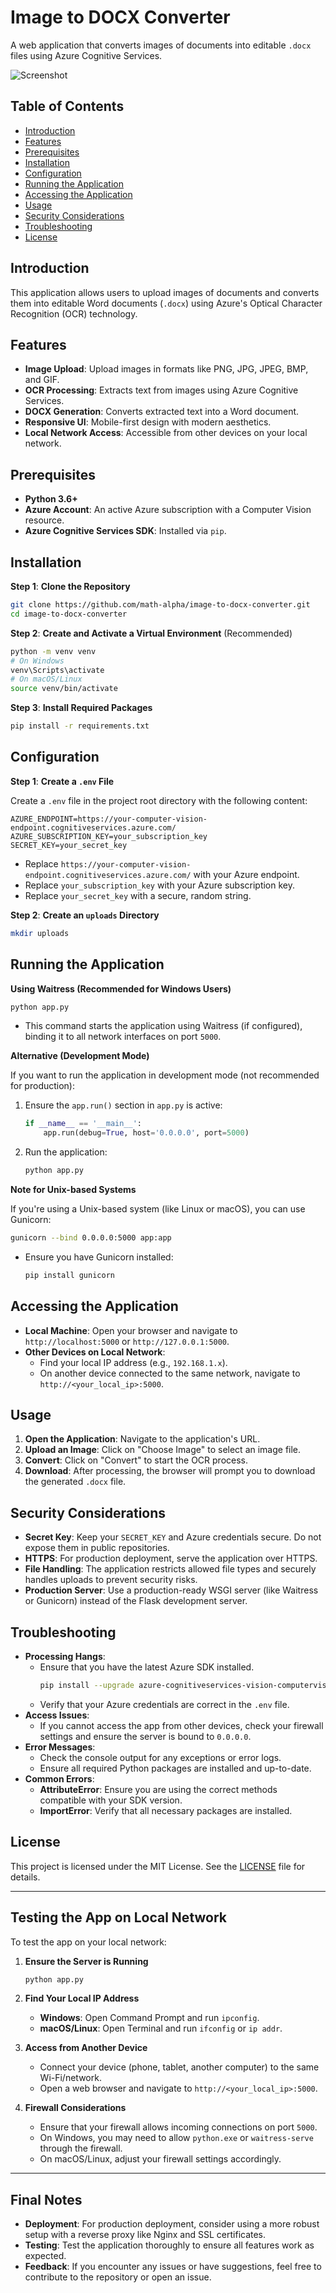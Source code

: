 # Image to DOCX Converter

A web application that converts images of documents into editable `.docx` files using Azure Cognitive Services.

![Screenshot](static/img/screenshot.PNG)

## Table of Contents

- [Introduction](#introduction)
- [Features](#features)
- [Prerequisites](#prerequisites)
- [Installation](#installation)
- [Configuration](#configuration)
- [Running the Application](#running-the-application)
- [Accessing the Application](#accessing-the-application)
- [Usage](#usage)
- [Security Considerations](#security-considerations)
- [Troubleshooting](#troubleshooting)
- [License](#license)

## Introduction

This application allows users to upload images of documents and converts them into editable Word documents (`.docx`) using Azure's Optical Character Recognition (OCR) technology.

## Features

- **Image Upload**: Upload images in formats like PNG, JPG, JPEG, BMP, and GIF.
- **OCR Processing**: Extracts text from images using Azure Cognitive Services.
- **DOCX Generation**: Converts extracted text into a Word document.
- **Responsive UI**: Mobile-first design with modern aesthetics.
- **Local Network Access**: Accessible from other devices on your local network.

## Prerequisites

- **Python 3.6+**
- **Azure Account**: An active Azure subscription with a Computer Vision resource.
- **Azure Cognitive Services SDK**: Installed via `pip`.

## Installation

**Step 1**: **Clone the Repository**

```bash
git clone https://github.com/math-alpha/image-to-docx-converter.git
cd image-to-docx-converter
```

**Step 2**: **Create and Activate a Virtual Environment** (Recommended)

```bash
python -m venv venv
# On Windows
venv\Scripts\activate
# On macOS/Linux
source venv/bin/activate
```

**Step 3**: **Install Required Packages**

```bash
pip install -r requirements.txt
```

## Configuration

**Step 1**: **Create a `.env` File**

Create a `.env` file in the project root directory with the following content:

```
AZURE_ENDPOINT=https://your-computer-vision-endpoint.cognitiveservices.azure.com/
AZURE_SUBSCRIPTION_KEY=your_subscription_key
SECRET_KEY=your_secret_key
```

- Replace `https://your-computer-vision-endpoint.cognitiveservices.azure.com/` with your Azure endpoint.
- Replace `your_subscription_key` with your Azure subscription key.
- Replace `your_secret_key` with a secure, random string.

**Step 2**: **Create an `uploads` Directory**

```bash
mkdir uploads
```

## Running the Application

**Using Waitress (Recommended for Windows Users)**

```bash
python app.py
```

- This command starts the application using Waitress (if configured), binding it to all network interfaces on port `5000`.

**Alternative (Development Mode)**

If you want to run the application in development mode (not recommended for production):

1. Ensure the `app.run()` section in `app.py` is active:

    ```python
    if __name__ == '__main__':
        app.run(debug=True, host='0.0.0.0', port=5000)
    ```

2. Run the application:

    ```bash
    python app.py
    ```

**Note for Unix-based Systems**

If you're using a Unix-based system (like Linux or macOS), you can use Gunicorn:

```bash
gunicorn --bind 0.0.0.0:5000 app:app
```

- Ensure you have Gunicorn installed:

  ```bash
  pip install gunicorn
  ```

## Accessing the Application

- **Local Machine**: Open your browser and navigate to `http://localhost:5000` or `http://127.0.0.1:5000`.
- **Other Devices on Local Network**:
  - Find your local IP address (e.g., `192.168.1.x`).
  - On another device connected to the same network, navigate to `http://<your_local_ip>:5000`.

## Usage

1. **Open the Application**: Navigate to the application's URL.
2. **Upload an Image**: Click on "Choose Image" to select an image file.
3. **Convert**: Click on "Convert" to start the OCR process.
4. **Download**: After processing, the browser will prompt you to download the generated `.docx` file.

## Security Considerations

- **Secret Key**: Keep your `SECRET_KEY` and Azure credentials secure. Do not expose them in public repositories.
- **HTTPS**: For production deployment, serve the application over HTTPS.
- **File Handling**: The application restricts allowed file types and securely handles uploads to prevent security risks.
- **Production Server**: Use a production-ready WSGI server (like Waitress or Gunicorn) instead of the Flask development server.

## Troubleshooting

- **Processing Hangs**:
  - Ensure that you have the latest Azure SDK installed.
    ```bash
    pip install --upgrade azure-cognitiveservices-vision-computervision
    ```
  - Verify that your Azure credentials are correct in the `.env` file.
- **Access Issues**:
  - If you cannot access the app from other devices, check your firewall settings and ensure the server is bound to `0.0.0.0`.
- **Error Messages**:
  - Check the console output for any exceptions or error logs.
  - Ensure all required Python packages are installed and up-to-date.
- **Common Errors**:
  - **AttributeError**: Ensure you are using the correct methods compatible with your SDK version.
  - **ImportError**: Verify that all necessary packages are installed.

## License

This project is licensed under the MIT License. See the [LICENSE](LICENSE) file for details.

---

## Testing the App on Local Network

To test the app on your local network:

1. **Ensure the Server is Running**

   ```bash
   python app.py
   ```

2. **Find Your Local IP Address**

   - **Windows**: Open Command Prompt and run `ipconfig`.
   - **macOS/Linux**: Open Terminal and run `ifconfig` or `ip addr`.

3. **Access from Another Device**

   - Connect your device (phone, tablet, another computer) to the same Wi-Fi/network.
   - Open a web browser and navigate to `http://<your_local_ip>:5000`.

4. **Firewall Considerations**

   - Ensure that your firewall allows incoming connections on port `5000`.
   - On Windows, you may need to allow `python.exe` or `waitress-serve` through the firewall.
   - On macOS/Linux, adjust your firewall settings accordingly.

---

## Final Notes

- **Deployment**: For production deployment, consider using a more robust setup with a reverse proxy like Nginx and SSL certificates.
- **Testing**: Test the application thoroughly to ensure all features work as expected.
- **Feedback**: If you encounter any issues or have suggestions, feel free to contribute to the repository or open an issue.
